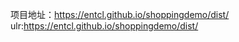 项目地址：https://entcl.github.io/shoppingdemo/dist/
<br>
ulr:https://entcl.github.io/shoppingdemo/dist/
